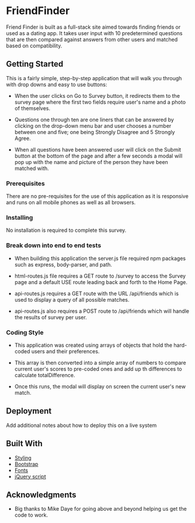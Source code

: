 # FriendFinder

Friend Finder is built as a full-stack site aimed towards finding friends or used as a dating app. It takes user input with 10 predetermined questions that are then compared against answers from other users and matched based on compatibility.

## Getting Started

This is a fairly simple, step-by-step application that will walk you through with drop downs and easy to use buttons:

- When the user clicks on Go to Survey button, it redirects them to the survey page where the first two fields require user's name and a photo of themselves.

- Questions one through ten are one liners that can be answered by clicking on the drop-down menu bar and user chooses a number between one and five; one being Strongly Disagree and 5 Strongly Agree.

- When all questions have been answered user will click on the Submit button at the bottom of the page and after a few seconds a modal will pop up with the name and picture of the person they have been matched with.


### Prerequisites

There are no pre-requisites for the use of this application as it is responsive and runs on all mobile phones as well as all browsers.

### Installing

No installation is required to complete this survey.

### Break down into end to end tests

- When building this application the server.js file required npm packages such as express, body-parser, and path.

- html-routes.js file requires a GET route to  /survey to access the Survey page and a default USE route leading back and forth to the Home Page.

- api-routes.js requires a GET route with the URL /api/friends which is used to display a query of all possible matches.

- api-routes.js also requires a POST route to /api/friends which will handle the results of survey per user.

### Coding Style

- This application was created using arrays of objects that hold the hard-coded users and their preferences.

- This array is then converted into a simple array of numbers to compare current user's scores to pre-coded ones and add up th differences to calculate totalDifference.

- Once this runs, the modal will display on screen the current user's new match.

## Deployment

Add additional notes about how to deploy this on a live system

## Built With

* [Styling](https://maxcdn.bootstrapcdn.com/bootstrap/3.3.6/css/bootstrap.min.css)
* [Bootstrap](https://maxcdn.bootstrapcdn.com/font-awesome/4.6.1/css/font-awesome.min.css)
* [Fonts](https://cdnjs.cloudflare.com/ajax/libs/font-awesome/4.7.0/css/font-awesome.min.css)
* [jQuery script](https://code.jquery.com/jquery.js)


## Acknowledgments

* Big thanks to Mike Daye for going above and beyond helping us get the code to work.